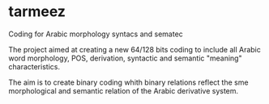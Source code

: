 tarmeez
=======

Coding for Arabic morphology syntacs and sematec

The project aimed at creating a new 64/128 bits coding to include all Arabic word morphology, POS, derivation, syntactic and semantic "meaning" characteristics.

The aim is to create binary coding whith binary relations reflect the sme morphological and semantic relation of the Arabic derivative system.
